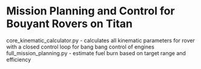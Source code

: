 # Mission Planning and Control for Bouyant Rovers on Titan

core_kinematic_calculator.py - calculates all kinematic parameters for rover with a closed control loop for bang bang control of engines
full_mission_planning.py - estimate fuel burn based on target range and efficiency
